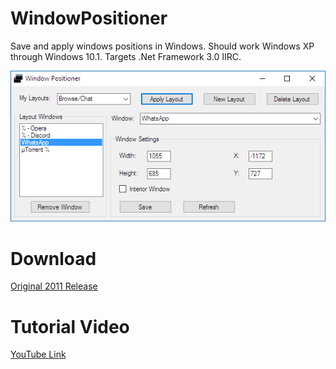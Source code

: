 # WindowPositioner
Save and apply windows positions in Windows.  Should work Windows XP through Windows 10.1.  Targets .Net Framework 3.0 IIRC.


![screenshot](https://github.com/rhemz/WindowPositioner/raw/master/windowpositioner.png)

# Download
[Original 2011 Release](https://github.com/rhemz/WindowPositioner/raw/master/WindowPositioner_release.zip)

# Tutorial Video
[YouTube Link](https://www.youtube.com/watch?v=KqR3o5aMAf0)

